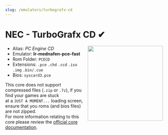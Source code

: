 ```yaml
---
slug: /emulators/turbografx-cd
---
```


# NEC - TurboGrafx CD ✔

<img src="https://user-images.githubusercontent.com/98862735/190537560-2028c37f-3631-49fd-93c4-c83ea088fad7.png" align="right" width="240" />

- Alias: *PC Engine CD*
- Emulator: **lr-mednafen-pce-fast**
- Rom Folder: `PCECD`
- Extensions: `.pce` `.chd` `.ccd` `.iso` `.img` `.bin/.cue`
- Bios: `syscard3.pce`

This core does not support compressed files (`.zip` or `.7z`), if you find your games are stuck   
at a `JUST A MOMENT...` loading screen, ensure that you roms (and bios files) are not zipped.   
For more information relating to this core please review the [official core documentation](https://docs.libretro.com/library/beetle_pce_fast/).   
